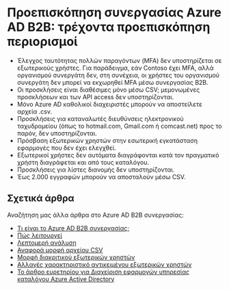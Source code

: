 <properties
   pageTitle="Τρέχουσα περιορισμοί προεπισκόπηση συνεργασίας του Azure Active Directory B2B | Microsoft Azure"
   description="Azure Active Directory B2B υποστηρίζει τις σχέσεις μεταξύ εταιρεία σας, ενεργοποιώντας συνεργάτες επιλεκτικής πρόσβασης εταιρικών εφαρμογών σας"
   services="active-directory"
   documentationCenter=""
   authors="viv-liu"
   manager="cliffdi"
   editor=""
   tags=""/>

<tags
   ms.service="active-directory"
   ms.devlang="NA"
   ms.topic="article"
   ms.tgt_pltfrm="NA"
   ms.workload="identity"
   ms.date="05/09/2016"
   ms.author="viviali"/>

# <a name="azure-ad-b2b-collaboration-preview-current-preview-limitations"></a>Προεπισκόπηση συνεργασίας Azure AD B2B: τρέχοντα προεπισκόπηση περιορισμοί

- Έλεγχος ταυτότητας πολλών παραγόντων (MFA) δεν υποστηρίζεται σε εξωτερικούς χρήστες. Για παράδειγμα, εάν Contoso έχει MFA, αλλά οργανισμού συνεργάτη δεν, στη συνέχεια, οι χρήστες του οργανισμού συνεργάτη δεν μπορεί να εκχωρηθεί MFA μέσω συνεργασίας B2B.
- Οι προσκλήσεις είναι διαθέσιμες μόνο μέσω CSV; μεμονωμένες προσκλήσεων και των API access δεν υποστηρίζονται.
- Μόνο Azure AD καθολικοί διαχειριστές μπορούν να αποστείλετε αρχεία .csv.
- Προσκλήσεις για καταναλωτές διευθύνσεις ηλεκτρονικού ταχυδρομείου (όπως το hotmail.com, Gmail.com ή comcast.net) προς το παρόν, δεν υποστηρίζονται.
- Πρόσβαση εξωτερικών χρηστών στην εσωτερική εγκατάσταση εφαρμογές που δεν έχει ελεγχθεί.
- Εξωτερικοί χρήστες δεν αυτόματα διαγράφονται κατά τον πραγματικό χρήστη διαγράφεται και από τους καταλόγου.
- Προσκλήσεις για λίστες διανομής δεν υποστηρίζονται.
- Έως 2.000 εγγραφών μπορούν να αποσταλούν μέσω CSV.

## <a name="related-articles"></a>Σχετικά άρθρα
Αναζήτηση μας άλλα άρθρα στο Azure AD B2B συνεργασίας:

- [Τι είναι το Azure AD B2B συνεργασίας;](active-directory-b2b-what-is-azure-ad-b2b.md)
- [Πώς λειτουργεί](active-directory-b2b-how-it-works.md)
- [Λεπτομερή ανάλυση](active-directory-b2b-detailed-walkthrough.md)
- [Αναφορά μορφή αρχείου CSV](active-directory-b2b-references-csv-file-format.md)
- [Μορφή διακριτικού εξωτερικών χρηστών](active-directory-b2b-references-external-user-token-format.md)
- [Αλλαγές χαρακτηριστικό αντικειμένου εξωτερικών χρηστών](active-directory-b2b-references-external-user-object-attribute-changes.md)
- [Το άρθρο ευρετηρίου για Διαχείριση εφαρμογών υπηρεσίας καταλόγου Azure Active Directory](active-directory-apps-index.md)
